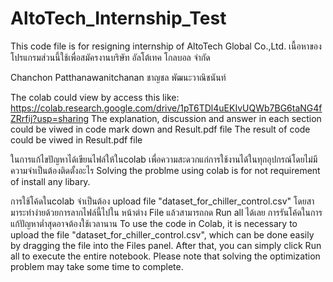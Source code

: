 # AltoTech_Internship_Test
This code file is for resigning internship of AltoTech Global Co.,Ltd.
เนื้อหาของโปรแกรมส่วนนี้ใช้เพื่อสมัครงานบริษัท อัลโต้เทค โกลบอล จำกัด

Chanchon Patthanawanitchanan
ชาญชล พัฒนะวาณิชนันท์

The colab could view by access this like:
https://colab.research.google.com/drive/1pT6TDl4uEKIvUQWb7BG6taNG4fZRrfij?usp=sharing
The explanation, discussion and answer in each section could be viwed in code mark down and Result.pdf file
The result of code could be viwed in Result.pdf file


ในการแก้ไขปัญหาได้เขียนไฟล์ให้ในcolab เพื่อความสะดวกแก่การใช้งานได้ในทุกอุปกรณ์โดยไม่มีความจำเป็นต้องติดตั้งอะไร
Solving the problme using colab is for not requirement of install any libary. 

การใช้โค้ดในcolab จำเป็นต้อง upload file "dataset_for_chiller_control.csv" โดยสามาระทำง่ายด้วยการลากไฟล์นี้ไปใน หน้าต่าง File แล้วสามารถกด Run all ได้เลย
การรันโค้ดในการแก้ปัญหาต่ำสุดอาจต้องใช้เวลานาน
To use the code in Colab, it is necessary to upload the file "dataset_for_chiller_control.csv", which can be done easily by dragging the file into the Files panel. After that, you can simply click Run all to execute the entire notebook.
Please note that solving the optimization problem may take some time to complete.
